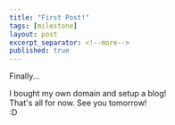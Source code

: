 ```yaml
---
title: "First Post!"
tags: [milestone]
layout: post
excerpt_separator: <!--more-->
published: true
---
```


Finally...  
<!--more-->
I bought my own domain and setup a blog!  
That's all for now. See you tomorrow!  
:D